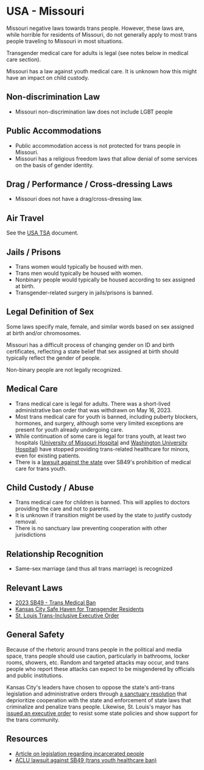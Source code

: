 # USA - Missouri

Missouri negative laws towards trans people. However, these laws
are, while horrible for residents of Missouri, do not generally
apply to most trans people traveling to Missouri in most
situations.

Transgender medical care for adults is legal (see notes below in medical
care section).

Missouri has a law against youth medical care. It is unknown how this
might have an impact on child custody.

## Non-discrimination Law

 * Missouri non-discrimination law does not include LGBT people

## Public Accommodations

 * Public accommodation access is not protected for trans people in
   Missouri.
 * Missouri has a religious freedom laws that allow denial of some
   services on the basis of gender identity.

## Drag / Performance / Cross-dressing Laws

 * Missouri does not have a drag/cross-dressing law.

## Air Travel

See the [USA TSA](notes/tsa.md) document.

## Jails / Prisons

 * Trans women would typically be housed with men.
 * Trans men would typically be housed with women.
 * Nonbinary people would typically be housed according to sex
   assigned at birth.
 * Transgender-related surgery in jails/prisons is banned.

## Legal Definition of Sex

Some laws specify male, female, and similar words based on sex assigned
at birth and/or chromosomes.

Missouri has a difficult process of changing gender on ID and birth
certificates, reflecting a state belief that sex assigned at birth
should typically reflect the gender of people.

Non-binary people are not legally recognized.

## Medical Care

 * Trans medical care is legal for adults.  There was a short-lived
   administrative ban order that was withdrawn on May 16, 2023.
 * Most trans medical care for youth is banned, including puberty
   blockers, hormones, and surgery, although some very limited exceptions
   are present for youth already undergoing care.
 * While continuation of some care is legal for trans youth, at least
   two hospitals ([University of Missouri Hospital](https://www.wabi.tv/video/2023/08/29/father-transgender-teen-says-mo-hospital-will-no-longer-provide-gender-affirming-care/)
   and [Washington University
   Hospital](https://source.wustl.edu/2023/09/statement-on-washington-university-transgender-center/))
   have stopped providing trans-related healthcare for minors, even for
   existing patients.
 * There is a [lawsuit against the
   state](https://www.aclu-mo.org/en/news/families-and-medical-providers-sue-missouri-block-transgender-youth-medical-care-ban)
   over SB49's prohibition of medical care for trans youth.

## Child Custody / Abuse

 * Trans medical care for children is banned.  This will applies to
   doctors providing the care and not to parents.
 * It is unknown if transition might be used by the state to justify
   custody removal.
 * There is no sanctuary law preventing cooperation with other
   jurisdictions
 
## Relationship Recognition

 * Same-sex marriage (and thus all trans marriage) is recognized

## Relevant Laws

 * [2023 SB49 - Trans Medical Ban](https://legiscan.com/MO/text/SB49/id/2755107)
 * [Kansas City Safe Haven for Transgender Residents](https://www.kcmo.gov/Home/Components/News/News/2040/1746)
 * [St. Louis Trans-Inclusive Executive Order](https://www.stlouis-mo.gov/government/departments/mayor/documents/executive-orders/upload/Draft-EO-Trans-Rights.pdf)

## General Safety

Because of the rhetoric around trans people in the political and media
space, trans people should use caution, particularly in bathrooms,
locker rooms, showers, etc.  Random and targeted attacks may occur, and
trans people who report these attacks can expect to be misgendered by
officials and public institutions.

Kansas City's leaders have chosen to oppose the state's anti-trans
legislation and administrative orders through [a sanctuary
resolution](https://www.kcmo.gov/Home/Components/News/News/2040/1746)
that deprioritize cooperation with the state and enforcement of state
laws that criminalize and penalize trans people.  Likewise, St. Louis's
mayor has [issued an executive
order](https://www.stlouis-mo.gov/government/departments/mayor/documents/executive-orders/upload/Draft-EO-Trans-Rights.pdf)
to resist some state policies and show support for the trans community.

## Resources

 * [Article on legislation regarding incarcerated people](https://outinstl.com/we-have-to-fight-incarcerated-transgender-missourians-are-latest-target-of-missouri-lawmakers/)
 * [ACLU lawsuit against SB49 (trans youth healthcare ban)](https://www.aclu-mo.org/en/news/families-and-medical-providers-sue-missouri-block-transgender-youth-medical-care-ban)
